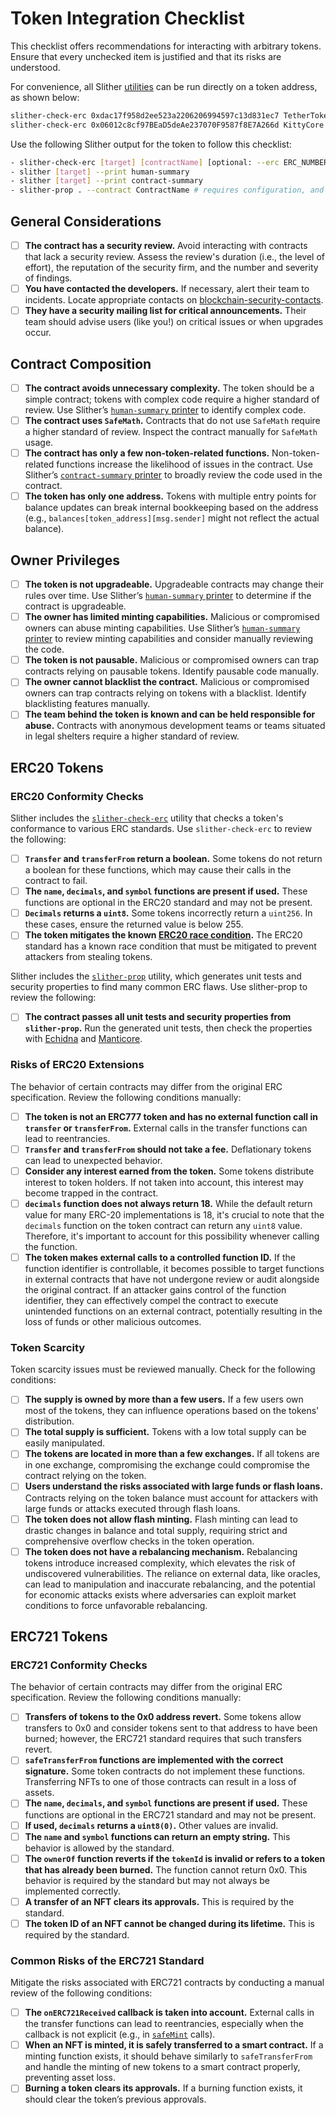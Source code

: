 # Token Integration Checklist

This checklist offers recommendations for interacting with arbitrary tokens. Ensure that every unchecked item is justified and that its risks are understood.

For convenience, all Slither [utilities](https://github.com/crytic/slither#tools) can be run directly on a token address, as shown below:

```bash
slither-check-erc 0xdac17f958d2ee523a2206206994597c13d831ec7 TetherToken --erc erc20
slither-check-erc 0x06012c8cf97BEaD5deAe237070F9587f8E7A266d KittyCore --erc erc721
```

Use the following Slither output for the token to follow this checklist:

```bash
- slither-check-erc [target] [contractName] [optional: --erc ERC_NUMBER]
- slither [target] --print human-summary
- slither [target] --print contract-summary
- slither-prop . --contract ContractName # requires configuration, and use of Echidna and Manticore
```

## General Considerations

- [ ] **The contract has a security review.** Avoid interacting with contracts that lack a security review. Assess the review's duration (i.e., the level of effort), the reputation of the security firm, and the number and severity of findings.
- [ ] **You have contacted the developers.** If necessary, alert their team to incidents. Locate appropriate contacts on [blockchain-security-contacts](https://github.com/crytic/blockchain-security-contacts).
- [ ] **They have a security mailing list for critical announcements.** Their team should advise users (like you!) on critical issues or when upgrades occur.

## Contract Composition

- [ ] **The contract avoids unnecessary complexity.** The token should be a simple contract; tokens with complex code require a higher standard of review. Use Slither’s [`human-summary` printer](https://github.com/crytic/slither/wiki/Printer-documentation#human-summary) to identify complex code.
- [ ] **The contract uses `SafeMath`.** Contracts that do not use `SafeMath` require a higher standard of review. Inspect the contract manually for `SafeMath` usage.
- [ ] **The contract has only a few non-token-related functions.** Non-token-related functions increase the likelihood of issues in the contract. Use Slither’s [`contract-summary` printer](https://github.com/crytic/slither/wiki/Printer-documentation#contract-summary) to broadly review the code used in the contract.
- [ ] **The token has only one address.** Tokens with multiple entry points for balance updates can break internal bookkeeping based on the address (e.g., `balances[token_address][msg.sender]` might not reflect the actual balance).

## Owner Privileges

- [ ] **The token is not upgradeable.** Upgradeable contracts may change their rules over time. Use Slither’s [`human-summary` printer](https://github.com/crytic/slither/wiki/Printer-documentation#contract-summary) to determine if the contract is upgradeable.
- [ ] **The owner has limited minting capabilities.** Malicious or compromised owners can abuse minting capabilities. Use Slither’s [`human-summary` printer](https://github.com/crytic/slither/wiki/Printer-documentation#contract-summary) to review minting capabilities and consider manually reviewing the code.
- [ ] **The token is not pausable.** Malicious or compromised owners can trap contracts relying on pausable tokens. Identify pausable code manually.
- [ ] **The owner cannot blacklist the contract.** Malicious or compromised owners can trap contracts relying on tokens with a blacklist. Identify blacklisting features manually.
- [ ] **The team behind the token is known and can be held responsible for abuse.** Contracts with anonymous development teams or teams situated in legal shelters require a higher standard of review.

## ERC20 Tokens

### ERC20 Conformity Checks

Slither includes the [`slither-check-erc`](https://github.com/crytic/slither/wiki/ERC-Conformance) utility that checks a token's conformance to various ERC standards. Use `slither-check-erc` to review the following:

- [ ] **`Transfer` and `transferFrom` return a boolean.** Some tokens do not return a boolean for these functions, which may cause their calls in the contract to fail.
- [ ] **The `name`, `decimals`, and `symbol` functions are present if used.** These functions are optional in the ERC20 standard and may not be present.
- [ ] **`Decimals` returns a `uint8`.** Some tokens incorrectly return a `uint256`. In these cases, ensure the returned value is below 255.
- [ ] **The token mitigates the known [ERC20 race condition](https://github.com/ethereum/EIPs/issues/20#issuecomment-263524729).** The ERC20 standard has a known race condition that must be mitigated to prevent attackers from stealing tokens.

Slither includes the [`slither-prop`](https://github.com/crytic/slither/wiki/Property-generation) utility, which generates unit tests and security properties to find many common ERC flaws. Use slither-prop to review the following:

- [ ] **The contract passes all unit tests and security properties from `slither-prop`.** Run the generated unit tests, then check the properties with [Echidna](https://github.com/crytic/echidna) and [Manticore](https://manticore.readthedocs.io/en/latest/verifier.html).

### Risks of ERC20 Extensions

The behavior of certain contracts may differ from the original ERC specification. Review the following conditions manually:

- [ ] **The token is not an ERC777 token and has no external function call in `transfer` or `transferFrom`.** External calls in the transfer functions can lead to reentrancies.
- [ ] **`Transfer` and `transferFrom` should not take a fee.** Deflationary tokens can lead to unexpected behavior.
- [ ] **Consider any interest earned from the token.** Some tokens distribute interest to token holders. If not taken into account, this interest may become trapped in the contract.
- [ ] **`decimals` function does not always return 18.** While the default return value for many ERC-20 implementations is 18, it's crucial to note that the `decimals` function on the token contract can return any `uint8` value. Therefore, it's important to account for this possibility whenever calling the function.
- [ ] **The token makes external calls to a controlled function ID.** If the function identifier is controllable, it becomes possible to target functions in external contracts that have not undergone review or audit alongside the original contract. If an attacker gains control of the function identifier, they can effectively compel the contract to execute unintended functions on an external contract, potentially resulting in the loss of funds or other malicious outcomes.

### Token Scarcity

Token scarcity issues must be reviewed manually. Check for the following conditions:

- [ ] **The supply is owned by more than a few users.** If a few users own most of the tokens, they can influence operations based on the tokens' distribution.
- [ ] **The total supply is sufficient.** Tokens with a low total supply can be easily manipulated.
- [ ] **The tokens are located in more than a few exchanges.** If all tokens are in one exchange, compromising the exchange could compromise the contract relying on the token.
- [ ] **Users understand the risks associated with large funds or flash loans.** Contracts relying on the token balance must account for attackers with large funds or attacks executed through flash loans.
- [ ] **The token does not allow flash minting.** Flash minting can lead to drastic changes in balance and total supply, requiring strict and comprehensive overflow checks in the token operation.
- [ ] **The token does not have a rebalancing mechanism.** Rebalancing tokens introduce increased complexity, which elevates the risk of undiscovered vulnerabilities. The reliance on external data, like oracles, can lead to manipulation and inaccurate rebalancing, and the potential for economic attacks exists where adversaries can exploit market conditions to force unfavorable rebalancing.

## ERC721 Tokens

### ERC721 Conformity Checks

The behavior of certain contracts may differ from the original ERC specification. Review the following conditions manually:

- [ ] **Transfers of tokens to the 0x0 address revert.** Some tokens allow transfers to 0x0 and consider tokens sent to that address to have been burned; however, the ERC721 standard requires that such transfers revert.
- [ ] **`safeTransferFrom` functions are implemented with the correct signature.** Some token contracts do not implement these functions. Transferring NFTs to one of those contracts can result in a loss of assets.
- [ ] **The `name`, `decimals`, and `symbol` functions are present if used.** These functions are optional in the ERC721 standard and may not be present.
- [ ] **If used, `decimals` returns a `uint8(0)`.** Other values are invalid.
- [ ] **The `name` and `symbol` functions can return an empty string.** This behavior is allowed by the standard.
- [ ] **The `ownerOf` function reverts if the `tokenId` is invalid or refers to a token that has already been burned.** The function cannot return 0x0. This behavior is required by the standard but may not always be implemented correctly.
- [ ] **A transfer of an NFT clears its approvals.** This is required by the standard.
- [ ] **The token ID of an NFT cannot be changed during its lifetime.** This is required by the standard.

### Common Risks of the ERC721 Standard

Mitigate the risks associated with ERC721 contracts by conducting a manual review of the following conditions:

- [ ] **The `onERC721Received` callback is taken into account.** External calls in the transfer functions can lead to reentrancies, especially when the callback is not explicit (e.g., in [`safeMint`](https://www.paradigm.xyz/2021/08/the-dangers-of-surprising-code/) calls).
- [ ] **When an NFT is minted, it is safely transferred to a smart contract.** If a minting function exists, it should behave similarly to `safeTransferFrom` and handle the minting of new tokens to a smart contract properly, preventing asset loss.
- [ ] **Burning a token clears its approvals.** If a burning function exists, it should clear the token’s previous approvals.
